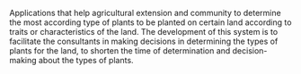 Applications that help agricultural extension and community to determine the most according type of plants to be planted on certain land according to traits or characteristics of the land. The development of this system is to facilitate the consultants in making decisions in determining the types of plants for the land, to shorten the time of determination and decision-making about the types of plants.
